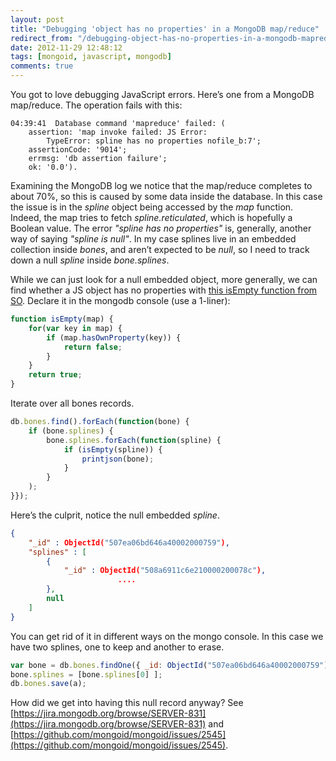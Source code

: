```yaml
---
layout: post
title: "Debugging 'object has no properties' in a MongoDB map/reduce"
redirect_from: "/debugging-object-has-no-properties-in-a-mongodb-mapreduce/"
date: 2012-11-29 12:48:12
tags: [mongoid, javascript, mongodb]
comments: true
---
```

You got to love debugging JavaScript errors. Here’s one from a MongoDB map/reduce. The operation fails with this:

```
04:39:41  Database command 'mapreduce' failed: (
    assertion: 'map invoke failed: JS Error:
        TypeError: spline has no properties nofile_b:7';
    assertionCode: '9014';
    errmsg: 'db assertion failure';
    ok: '0.0').
```

Examining the MongoDB log we notice that the map/reduce completes to about 70%, so this is caused by some data inside the database. In this case the issue is in the _spline_ object being accessed by the _map_ function. Indeed, the map tries to fetch _spline.reticulated_, which is hopefully a Boolean value. The error _"spline has no properties"_ is, generally, another way of saying _"spline is null"_. In my case splines live in an embedded collection inside _bones_, and aren’t expected to be _null_, so I need to track down a null _spline_ inside _bone.splines_.

While we can just look for a null embedded object, more generally, we can find whether a JS object has no properties with [this isEmpty function from SO](http://stackoverflow.com/questions/3426979/javascript-checking-if-an-object-has-no-properties-or-if-a-map-associative-arra). Declare it in the mongodb console (use a 1-liner):

```js
function isEmpty(map) {
    for(var key in map) {
        if (map.hasOwnProperty(key)) {
            return false;
        }
    }
    return true;
}
```

Iterate over all bones records.

```js
db.bones.find().forEach(function(bone) {
    if (bone.splines) {
        bone.splines.forEach(function(spline) {
            if (isEmpty(spline)) {
                printjson(bone);
            }
        }
    );
}});
```

Here’s the culprit, notice the null embedded _spline_.

```json
{
    "_id" : ObjectId("507ea06bd646a40002000759"),
    "splines" : [
        {
            "_id" : ObjectId("508a6911c6e210000200078c"),
                        ....
        },
        null
    ]
}
```

You can get rid of it in different ways on the mongo console. In this case we have two splines, one to keep and another to erase.

```js
var bone = db.bones.findOne({ _id: ObjectId("507ea06bd646a40002000759") })
bone.splines = [bone.splines[0] ];
db.bones.save(a);
```

How did we get into having this null record anyway? See [https://jira.mongodb.org/browse/SERVER-831](https://jira.mongodb.org/browse/SERVER-831) and [https://github.com/mongoid/mongoid/issues/2545](https://github.com/mongoid/mongoid/issues/2545).
